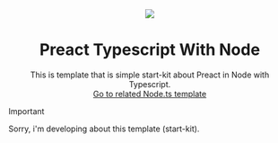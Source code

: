 <div align="center">
  <img src="https://github.com/user-attachments/assets/2260123b-0f99-4d9d-a10e-978ed968c293">
  <h1>Preact Typescript With Node</h1>
  <span>This is template that is simple start-kit about Preact in Node with Typescript.</span><br>
  <a href="https://github.com/MTtankkeo/typescript-preact-webpack">Go to related Node.ts template</a>
</div>

> [!IMPORTANT]
> Sorry, i'm developing about this template (start-kit).
